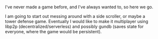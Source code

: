I've never made a game before, and I've always wanted to, so here we go.

I am going to start out messing around with a side scroller, or maybe a tower defense game. Eventually I would like to make it multiplayer using libp2p (decentralized/serverless) and possibly gundb (saves state for everyone, where the game would be persistent).

<style>
  {{#include ./game/styles.css}}
</style>
<script>
  {{#include ./game/game.js}}
</script>